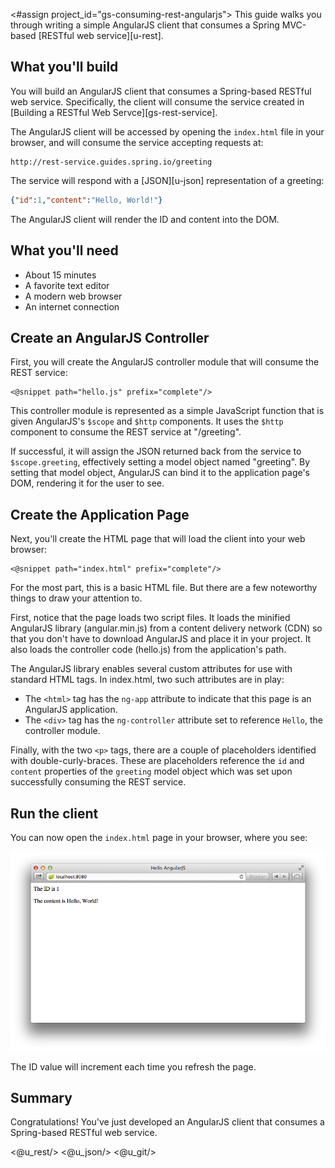 <#assign project_id="gs-consuming-rest-angularjs">
This guide walks you through writing a simple AngularJS client that consumes a Spring MVC-based [RESTful web service][u-rest].

What you'll build
-----------------

You will build an AngularJS client that consumes a Spring-based RESTful web service.
Specifically, the client will consume the service created in [Building a RESTful Web Servce][gs-rest-service].

The AngularJS client will be accessed by opening the `index.html` file in your browser, and will consume the service accepting requests at:

    http://rest-service.guides.spring.io/greeting

The service will respond with a [JSON][u-json] representation of a greeting:

```json
{"id":1,"content":"Hello, World!"}
```

The AngularJS client will render the ID and content into the DOM.

What you'll need
----------------

 - About 15 minutes
 - A favorite text editor
 - A modern web browser
 - An internet connection

Create an AngularJS Controller
------------------------------

First, you will create the AngularJS controller module that will consume the REST service: 

    <@snippet path="hello.js" prefix="complete"/>

This controller module is represented as a simple JavaScript function that is given AngularJS's `$scope` and `$http` components.
It uses the `$http` component to consume the REST service at "/greeting".

If successful, it will assign the JSON returned back from the service to `$scope.greeting`, effectively setting a model object named "greeting".
By setting that model object, AngularJS can bind it to the application page's DOM, rendering it for the user to see.

Create the Application Page
---------------------------

Next, you'll create the HTML page that will load the client into your web browser:

    <@snippet path="index.html" prefix="complete"/>

For the most part, this is a basic HTML file.
But there are a few noteworthy things to draw your attention to.

First, notice that the page loads two script files.
It loads the minified AngularJS library (angular.min.js) from a content delivery network (CDN) so that you don't have to download AngularJS and place it in your project.
It also loads the controller code (hello.js) from the application's path.

The AngularJS library enables several custom attributes for use with standard HTML tags.
In index.html, two such attributes are in play:

 * The `<html>` tag has the `ng-app` attribute to indicate that this page is an AngularJS application.
 * The `<div>` tag has the `ng-controller` attribute set to reference `Hello`, the controller module.

Finally, with the two `<p>` tags, there are a couple of placeholders identified with double-curly-braces.
These are placeholders reference the `id` and `content` properties of the `greeting` model object which was set upon successfully consuming the REST service.

Run the client
---------------

You can now open the `index.html` page in your browser, where you see: 

![Model data retrieved from the REST service is rendered into the DOM.](images/hello.png)

The ID value will increment each time you refresh the page.

Summary
-------

Congratulations! You've just developed an AngularJS client that consumes a Spring-based RESTful web service.

<@u_rest/>
<@u_json/>
<@u_git/>

